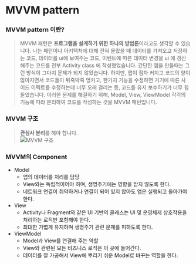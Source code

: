 # MVVM pattern

### MVVM pattern 이란?
> MVVM 패턴은 **프로그램을 설계하기 위한 하나의 방법론**이라고도 생각할 수 있습니다.
나는 패턴이나 아키텍처에 대해 전혀 몰랐을 때 데이터를 가져오고 저장하는 코드, 데이터를 ui에 보여주는 코드, 이벤트에 따른 데이터 변경을 ui 에 갱신해주는 코드를 전부 
Activity class 에 작성했었습니다. 간단한 앱을 만들때는 그런 방식이 그다지 문제가 되지 않았습니다. 하지만, 앱이 점차 커지고 코드의 양이 많아지면서 코드들이 뒤죽박죽 엉키고, 
한가지 기능을 수정하면 거기에 따른 사이드 이펙트를 수정하는데 너무 오래 걸리는 등, 코드를 유지 보수하기가 너무 힘들었습니다.
이러한 문제를 해결하기 위해, Model, View, ViewModel 각각의 기능에 따라 분리하여 코드를 작성하는 것을 MVVM 패턴입니다.

### MVVM 구조
> **관심사 분리**를 해야 합니다.  
![MVVM 구조](https://img1.daumcdn.net/thumb/R1280x0/?scode=mtistory2&fname=https%3A%2F%2Fblog.kakaocdn.net%2Fdn%2FWTrsf%2FbtqFaUOPpEb%2FDba7yoR8oVQVGWW4xlvIVK%2Fimg.png)

### MVVM의 Component
+ Model
  - 앱의 데이터를 처리를 담당
  - View와는 독립적이어야 하며, 생명주기에는 영향을 받지 않도록 한다.
  - 네트워크 연결이 취약하거나 연결이 되어 있지 않아도 앱은 실행되고 돌아가야 한다.
+ View  
  - Activity나 Fragment와 같은 UI 기반의 클래스는 UI 및 운영체제 상호작용을 처리하는 로직만 포함해야 한다.
  - 최대한 가볍게 유지하며 생명주기 관련 문제를 피하도록 한다.
+ ViewModel
  - Model과 View를 연결해 주는 역할
  - View와 관련된 모든 비즈니스 로직은 이 곳에 들어간다.
  - 데이터를 잘 가공해서 View에 뿌리기 쉬운 Model로 바꾸는 역할을 한다.
